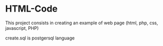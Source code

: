 # HTML-Code
This project consists in creating an example of web page (html, php, css, javascript, PHP)
 
create.sql is postgersql language
